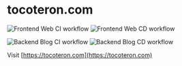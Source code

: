 # tocoteron.com

![Frontend Web CI workflow](https://github.com/tocoteron/tocoteron.com/actions/workflows/frontend_web_ci.yml/badge.svg)
![Frontend Web CD workflow](https://github.com/tocoteron/tocoteron.com/actions/workflows/frontend_web_cd.yml/badge.svg)

![Backend Blog CI workflow](https://github.com/tocoteron/tocoteron.com/actions/workflows/backend_blog_ci.yml/badge.svg)
![Backend Blog CD workflow](https://github.com/tocoteron/tocoteron.com/actions/workflows/backend_blog_cd.yml/badge.svg)

Visit [https://tocoteron.com](https://tocoteron.com)
